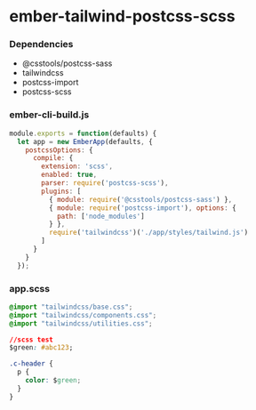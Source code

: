 # ember-tailwind-postcss-scss

### Dependencies

- @csstools/postcss-sass  
- tailwindcss  
- postcss-import  
- postcss-scss  

### ember-cli-build.js

```javascript
module.exports = function(defaults) {
  let app = new EmberApp(defaults, {
    postcssOptions: {
      compile: {
        extension: 'scss',
        enabled: true,
        parser: require('postcss-scss'),
        plugins: [
          { module: require('@csstools/postcss-sass') },
          { module: require('postcss-import'), options: {
            path: ['node_modules']
          } },
          require('tailwindcss')('./app/styles/tailwind.js')
        ]
      }
    }
  });
```

### app.scss

```css
@import "tailwindcss/base.css";
@import "tailwindcss/components.css";
@import "tailwindcss/utilities.css";

//scss test
$green: #abc123;

.c-header {
  p {
    color: $green;
  }
}
```
